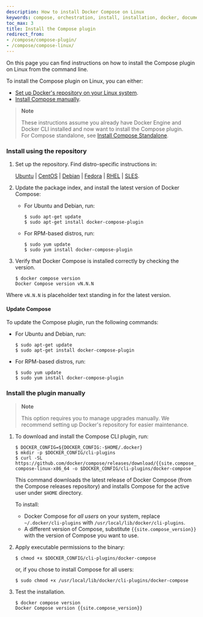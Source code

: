 ```yaml
---
description: How to install Docker Compose on Linux
keywords: compose, orchestration, install, installation, docker, documentation
toc_max: 3
title: Install the Compose plugin
redirect_from:
- /compose/compose-plugin/
- /compose/compose-linux/
---
```


On this page you can find instructions on how to install the Compose plugin on Linux from the command line.

To install the Compose plugin on Linux, you can either:
- [Set up Docker's repository on your Linux system](#install-using-the-repository).
- [Install Compose manually](#install-the-plugin-manually).

> **Note**
>
> These instructions assume you already have Docker Engine and Docker CLI installed and now want to install the Compose plugin.  
For Compose standalone, see [Install Compose Standalone](other.md).

### Install using the repository

1. Set up the repository. Find distro-specific instructions in:

    [Ubuntu](../../engine/install/ubuntu.md/#set-up-the-repository) |
    [CentOS](../../engine/install/centos.md/#set-up-the-repository) |
    [Debian](../../engine/install/debian.md/#set-up-the-repository) |
    [Fedora](../../engine/install/fedora.md/#set-up-the-repository) |
    [RHEL](../../engine/install/rhel.md/#set-up-the-repository) |
    [SLES](../../engine/install/sles.md/#set-up-the-repository).

2. Update the package index, and install the latest version of Docker Compose:

    * For Ubuntu and Debian, run:

        ```console
        $ sudo apt-get update
        $ sudo apt-get install docker-compose-plugin
        ```
    * For RPM-based distros, run:

        ```console
        $ sudo yum update
        $ sudo yum install docker-compose-plugin
        ```

3.  Verify that Docker Compose is installed correctly by checking the version.

    ```console
    $ docker compose version
    Docker Compose version vN.N.N
    ```

Where `vN.N.N` is placeholder text standing in for the latest version.

#### Update Compose

To update the Compose plugin, run the following commands:

* For Ubuntu and Debian, run:

    ```console
    $ sudo apt-get update
    $ sudo apt-get install docker-compose-plugin
    ```
* For RPM-based distros, run:

    ```console
    $ sudo yum update
    $ sudo yum install docker-compose-plugin
    ```

### Install the plugin manually

> **Note**
>
> This option requires you to manage upgrades manually. We recommend setting up Docker's repository for easier maintenance.

1.  To download and install the Compose CLI plugin, run:

    ```console
    $ DOCKER_CONFIG=${DOCKER_CONFIG:-$HOME/.docker}
    $ mkdir -p $DOCKER_CONFIG/cli-plugins
    $ curl -SL https://github.com/docker/compose/releases/download/{{site.compose_version}}/docker-compose-linux-x86_64 -o $DOCKER_CONFIG/cli-plugins/docker-compose
    ```

    This command downloads the latest release of Docker Compose (from the Compose releases repository) and installs Compose for the active user under `$HOME` directory.

    To install:
    * Docker Compose for _all users_ on your system, replace `~/.docker/cli-plugins` with `/usr/local/lib/docker/cli-plugins`.
    * A different version of Compose, substitute `{{site.compose_version}}` with the version of Compose you want to use.  


2. Apply executable permissions to the binary:

    ```console
    $ chmod +x $DOCKER_CONFIG/cli-plugins/docker-compose
    ```
    or, if you chose to install Compose for all users:

    ```console
    $ sudo chmod +x /usr/local/lib/docker/cli-plugins/docker-compose
    ```

3. Test the installation.

    ```console
    $ docker compose version
    Docker Compose version {{site.compose_version}}
    ```
